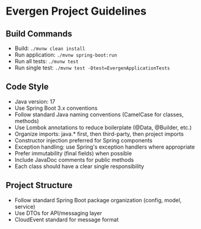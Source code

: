 # Evergen Project Guidelines

## Build Commands
- Build: `./mvnw clean install`
- Run application: `./mvnw spring-boot:run`
- Run all tests: `./mvnw test`
- Run single test: `./mvnw test -Dtest=EvergenApplicationTests`

## Code Style
- Java version: 17
- Use Spring Boot 3.x conventions
- Follow standard Java naming conventions (CamelCase for classes, methods)
- Use Lombok annotations to reduce boilerplate (@Data, @Builder, etc.)
- Organize imports: java.* first, then third-party, then project imports
- Constructor injection preferred for Spring components
- Exception handling: use Spring's exception handlers where appropriate
- Prefer immutability (final fields) when possible
- Include JavaDoc comments for public methods
- Each class should have a clear single responsibility

## Project Structure
- Follow standard Spring Boot package organization (config, model, service)
- Use DTOs for API/messaging layer
- CloudEvent standard for message format